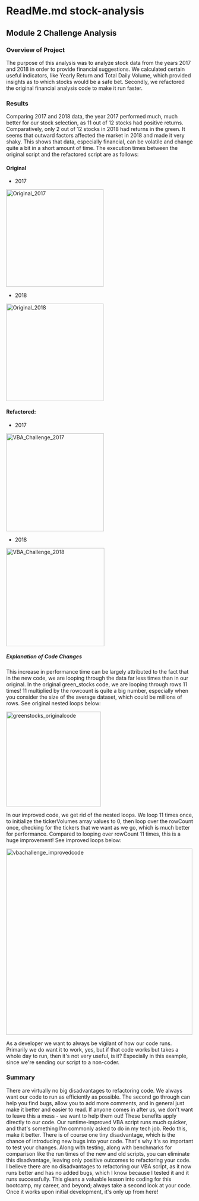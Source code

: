 # ReadMe.md stock-analysis
## Module 2 Challenge Analysis

### Overview of Project
The purpose of this analysis was to analyze stock data from the years 2017 and 2018 in order to provide financial suggestions. We calculated certain useful indicators, like Yearly Return and Total Daily Volume, which provided insights as to which stocks would be a safe bet. Secondly, we refactored the original financial analysis code to make it run faster.

### Results
Comparing 2017 and 2018 data, the year 2017 performed much, much better for our stock selection, as 11 out of 12 stocks had positive returns. Comparatively, only 2 out of 12 stocks in 2018 had returns in the green. It seems that outward factors affected the market in 2018 and made it very shaky. This shows that data, especially financial, can be volatile and change quite a bit in a short amount of time. 
The execution times between the original script and the refactored script are as follows:

#### Original
- 2017
<img width="262" alt="Original_2017" src="https://user-images.githubusercontent.com/90166034/134776281-ed8c6d54-1fc4-406b-8525-28326d810d08.png">

- 2018
<img width="262" alt="Original_2018" src="https://user-images.githubusercontent.com/90166034/134776285-5546922f-689b-4821-9c32-caabdbfa1658.png">

#### Refactored:
- 2017
<img width="263" alt="VBA_Challenge_2017" src="https://user-images.githubusercontent.com/90166034/134776290-cacce0aa-92eb-428f-a02a-72d87682cabe.png">

- 2018
<img width="264" alt="VBA_Challenge_2018" src="https://user-images.githubusercontent.com/90166034/134776296-132e3b0f-07cb-4dc3-b9bb-16ba326dc9ae.png">

##### Explanation of Code Changes
This increase in performance time can be largely attributed to the fact that in the new code, we are looping through the data far less times than in our original. In the original green_stocks code, we are looping through rows 11 times! 11 multiplied by the rowcount is quite a big number, especially when you consider the size of the average dataset, which could be millions of rows. See original nested loops below:

<img width="255" alt="greenstocks_originalcode" src="https://user-images.githubusercontent.com/90166034/134776621-4035c7b4-cf13-4a21-8dbc-961d5893d8cf.png">

In our improved code, we get rid of the nested loops. We loop 11 times once, to initialize the tickerVolumes array values to 0, then loop over the rowCount once, checking for the tickers that we want as we go, which is much better for performance. Compared to looping over rowCount 11 times, this is a huge improvement! See improved loops below:

<img width="501" alt="vbachallenge_improvedcode" src="https://user-images.githubusercontent.com/90166034/134776626-ceeef344-0cf9-4961-91a4-1e1201d29911.png">

As a developer we want to always be vigilant of how our code runs. Primarily we do want it to work, yes, but if that code works but takes a whole day to run, then it's not very useful, is it? Especially in this example, since we're sending our script to a non-coder.


### Summary
There are virtually no big disadvantages to refactoring code. We always want our code to run as efficiently as possible. The second go through can help you find bugs, allow you to add more comments, and in general just make it better and easier to read. If anyone comes in after us, we don't want to leave this a mess - we want to help them out! These benefits apply directly to our code. Our runtime-improved VBA script runs much quicker, and that's something I'm commonly asked to do in my tech job. Redo this, make it better. There is of course one tiny disadvantage, which is the chance of introducing new bugs into your code. That's why it's so important to test your changes. Along with testing, along with benchmarks for comparison like the run times of the new and old scripts, you can eliminate this disadvantage, leaving only positive outcomes to refactoring your code. I believe there are no disadvantages to refactoring our VBA script, as it now runs better and has no added bugs, which I know because I tested it and it runs successfully. This gleans a valuable lesson into coding for this bootcamp, my career, and beyond; always take a second look at your code. Once it works upon initial development, it's only up from here!
